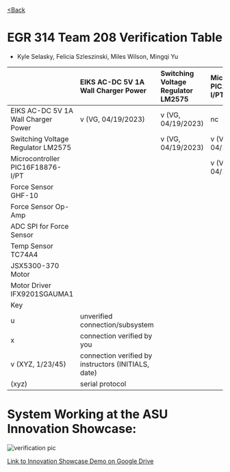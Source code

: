 [<Back](https://team-208-github-io.github.io/egr314-team208.github.io/)

# EGR 314 Team 208 Verification Table 
* Kyle Selasky, Felicia Szleszinski, Miles Wilson, Mingqi Yu											

| |EIKS AC-DC 5V 1A Wall Charger Power|Switching Voltage Regulator LM2575|Microcontroller PIC16F18876-I/PT|Force Sensor GHF-10|Force Sensor Op-Amp|ADC SPI for Force Sensor|Temp Sensor TC74A4|JSX5300-370 Motor|Motor Driver IFX9201SGAUMA1|
|:----|:----|:----|:----|:----|:----|:----|:----|:----|:----|
|EIKS AC-DC 5V 1A Wall Charger Power|v (VG, 04/19/2023)|v (VG, 04/19/2023)|nc|nc|nc|nc|nc|nc|nc|
|Switching Voltage Regulator LM2575| |v (VG, 04/19/2023)|v (VG, 04/19/2023)|nc|nc|nc|nc|nc|nc|
|Microcontroller PIC16F18876-I/PT| | |v (VG, 04/19/2023)|nc|nc|v (VG, 04/20/2023)|v(VG, 04/19/2023)|nc|v (VG, 04/19/2023)|
|Force Sensor GHF-10| | | |v (VG, 04/20/2023)|v (VG, 04/20/2023)|nc|nc|nc|nc|
|Force Sensor Op-Amp| | | | |v (VG, 04/20/2023)|v (VG, 04/20/2023)|nc|nc|nc|
|ADC SPI for Force Sensor| | | | | |u|nc|nc|nc|
|Temp Sensor TC74A4| | | | | | |v (VG, 04/19/2023)|nc|nc|
|JSX5300-370 Motor| | | | | | | |v (VG, 04/19/2023)|v (VG, 04/19/2023)|
|Motor Driver IFX9201SGAUMA1| | | | | | | | |v (VG, 04/19/2023)|
|Key| | | | | | | | | |
|u|unverified connection/subsystem| | | | | | | | |
|x|connection verified by you| | | | | | | | |
|v (XYZ, 1/23/45)|connection verified by instructors (INITIALS, date)| | | | | | | | |
|(xyz)|serial protocol| | | | | | | | |

# System Working at the ASU Innovation Showcase:

![verification pic](https://user-images.githubusercontent.com/122938115/235548959-5a52d474-cf31-4234-8153-94767c5ff151.jpg)

[Link to Innovation Showcase Demo on Google Drive](https://drive.google.com/drive/u/1/folders/150sbrrwfcBK8OzjsMLOthqIVqgtNKn3C)
